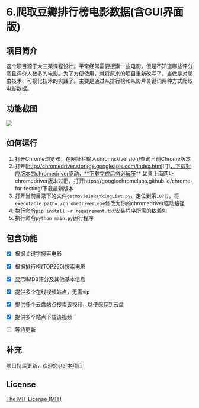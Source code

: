# 6.爬取豆瓣排行榜电影数据(含GUI界面版)


## 项目简介

这个项目源于大三某课程设计。平常经常需要搜索一些电影，但是不知道哪些评分高且评价人数多的电影。为了方便使用，就将原来的项目重新改写了。当做是对爬虫技术、可视化技术的实践了。主要是通过从排行榜和从影片关键词两种方式爬取电影数据。


## 功能截图

![](example_rating.png)


## 如何运行

1. 打开Chrome浏览器，在网址栏输入chrome://version/查询当前Chrome版本
2. 打开[http://chromedriver.storage.googleapis.com/index.html][1]，下载对应版本的chromedriver驱动，**下载完成后务必解压**
   如果上面网址chromedriver版本过旧，打开https://googlechromelabs.github.io/chrome-for-testing/下载最新版本
3. 打开当前目录下的文件`getMovieInRankingList.py`，定位到第`107行`，将`executable_path=./chromedriver.exe`修改为你的chromedriver驱动路径
4. 执行命令`pip install -r requirement.txt`安装程序所需的依赖包
5. 执行命令`python main.py`运行程序


## 包含功能

- [x] 根据关键字搜索电影
- [x] 根据排行榜(TOP250)搜索电影
- [x] 显示IMDB评分及其他基本信息
- [x] 提供多个在线视频站点，无需vip
- [x] 提供多个云盘站点搜索该视频，以便保存到云盘
- [x] 提供多个站点下载该视频
- [ ] 等待更新


## 补充

项目持续更新，欢迎您[star本项目][5]



## License
[The MIT License (MIT)][6]


[1]:http://chromedriver.storage.googleapis.com/index.html
[5]:https://github.com/shengqiangzhang/examples-of-web-crawlers
[6]:http://opensource.org/licenses/MIT


